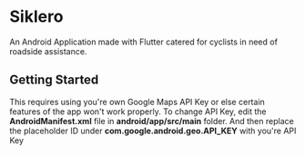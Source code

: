# Siklero

An Android Application made with Flutter catered for cyclists in need of roadside assistance.

## Getting Started

This requires using you're own Google Maps API Key or else certain features of the app won't work properly.
To change API Key, edit the **AndroidManifest.xml** file in **android/app/src/main** folder. And then replace the placeholder ID under **com.google.android.geo.API_KEY** with you're API Key
